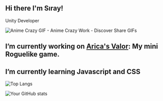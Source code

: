 ## Hi there I'm Sıray!
Unity Developer 

![Anime Crazy GIF - Anime Crazy Work - Discover   Share GIFs](https://github.com/siraytarim/siraytarim/assets/99121035/a7eb3055-4c77-42c0-bbf7-da3263784a54)

## I’m currently working on [Arica's Valor](https://github.com/siraytarim/AricasValor): My mini Roguelike game.
## I’m currently learning Javascript and CSS

![Top Langs](https://github-readme-stats.vercel.app/api/top-langs/?username=siraytarim&layout=compact)


![Your GitHub stats](https://github-readme-stats.vercel.app/api?username=siraytarim&show_icons=true&theme=radical)
